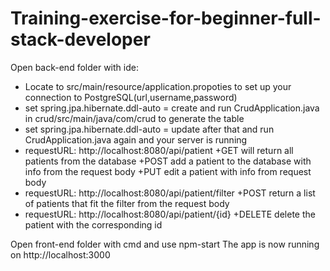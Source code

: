 # Training-exercise-for-beginner-full-stack-developer
Open back-end folder with ide:
 - Locate to src/main/resource/application.propoties to set up your connection to PostgreSQL(url,username,password)
 - set spring.jpa.hibernate.ddl-auto = create and run  CrudApplication.java in crud/src/main/java/com/crud
to generate the table
 - set spring.jpa.hibernate.ddl-auto = update after that and run CrudApplication.java again and your server is running
 - requestURL: http://localhost:8080/api/patient
	+GET will return all patients from the database
	+POST add a patient to the database with info from the request body
	+PUT edit a patient with info from request body
 - requestURL: http://localhost:8080/api/patient/filter
	+POST return a list of patients that fit the filter from the request body
 - requestURL: http://localhost:8080/api/patient/{id}
	+DELETE delete the patient with the corresponding id

Open front-end folder with cmd and use    npm-start
The app is now running on http://localhost:3000 
